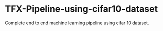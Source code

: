 # TFX-Pipeline-using-cifar10-dataset
Complete end to end machine learning pipeline using cifar 10 dataset.
